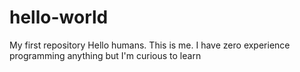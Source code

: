 # hello-world
My first repository
Hello humans.  This is me.  I have zero experience programming anything but I'm curious to learn
